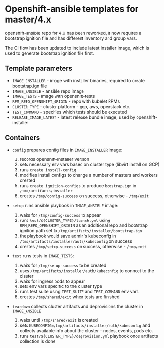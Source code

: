 Openshift-ansible templates for master/4.x
=========

openshift-ansible repo for 4.0 has been reworked, it now requires a bootstrap ignition file and
has different inventory and group vars.

The CI flow has been updated to include latest installer image, which is used to generate bootstrap
ignition file first.

## Template parameters
* `IMAGE_INSTALLER` - image with installer binaries, required to create bootstrap.ign file
* `IMAGE_ANSIBLE` - ansible repo image
* `IMAGE_TESTS` - image with openshift-tests
* `RPM_REPO_OPENSHIFT_ORIGIN` - repo with kubelet RPMs
* `CLUSTER_TYPE` - cluster platform - gcp, aws, openstack etc.
* `TEST_COMMAND` - specifies which tests should be executed
* `RELEASE_IMAGE_LATEST` - latest release bundle image, used by openshift-installer

## Containers
* `config` prepares config files in `IMAGE_INSTALLER` image:
  1. records openshift-installer version
  2. sets necessary env vars based on cluster type (libvirt install on GCP)
  3. runs `create install-config`
  4. modifies install configs to change a number of masters and workers created
  5. runs `create ignition-configs` to produce `boostrap.ign` in `/tmp/artifacts/installer`
  6. creates `/tmp/config-success` on success, otherwise - `/tmp/exit`

* `setup` runs ansible playbook in `IMAGE_ANSIBLE` image:
  1. waits for `/tmp/config-success` to appear
  2. runs `test/${CLUSTER_TYPE}/launch.yml` using `RPM_REPO_OPENSHIFT_ORIGIN` as an additional repo and bootstrap ignition path set to `/tmp/artifacts/installer/bootstrap.ign`
  3. the playbook would save admin's kubeconfig in `/tmp/artifacts/installer/auth/kubeconfig` on success
  4. creates `/tmp/setup-success` on success, otherwise - `/tmp/exit`

* `test` runs tests in `IMAGE_TESTS`:
  1. waits for `/tmp/setup-success` to be created
  2. uses `/tmp/artifacts/installer/auth/kubeconfig` to connect to the clsuter
  3. waits for ingress pods to appear
  4. sets env vars specific to the cluster type
  5. runs test suite using `TEST_SUITE` and `TEST_COMMAND` env vars
  6. creates `/tmp/shared/exit` when tests are finished

* `teardown` collects cluster artifacts and deprovisions the cluster in `IMAGE_ANSIBLE`
  1. waits until `/tmp/shared/exit` is created
  2. sets `KUBECONFIG=/tmp/artifacts/installer/auth/kubeconfig` and collects available info about the cluster - nodes, events, pods etc.
  3. runs `test/${CLUSTER_TYPE}/deprovision.yml` playbook once artifacts collection is done
